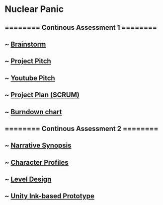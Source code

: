 # **Nuclear Panic**

## ======== Continous Assessment 1 ========

## ~ [Brainstorm](https://trello.com/b/ZWoWabsV/out-of-control-brainstorm)


## ~ [Project Pitch](https://docs.google.com/presentation/d/1tWSC41JWfyOLsJxiCe1J6gA9GTZ7tyHlSuQ4P3LWf00/edit?usp=sharing)

## ~ [Youtube Pitch](https://www.youtube.com/watch?v=mSFxAYGplgE)


## ~ [Project Plan (SCRUM)](https://trello.com/b/kKUHXTV8/nuclear-panic)

## ~ [Burndown chart](https://docs.google.com/spreadsheets/d/1Tc-T34FEvLEgVF9u4U5aqtyxr6P8T4464vBSF90hbIc/edit#gid=1060632366)


## ======== Continous Assessment 2 ========

## ~ [Narrative Synopsis]()

## ~ [Character Profiles]()

## ~ [Level Design](https://wit-my.sharepoint.com/:w:/g/personal/20098619_wit_ie/EdxHWSeW_vFAjzdBO44lY1wBAEF3mGzV43kjxRebvafcKg?e=ilW4ee)

## ~ [Unity Ink-based Prototype](https://whatisrove.itch.io/nuclear-panic)